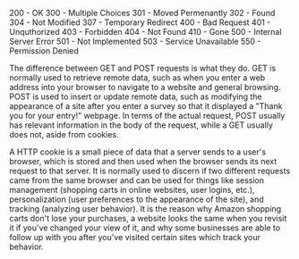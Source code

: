 200 - OK
300 - Multiple Choices
301 - Moved Permenantly
302 - Found
304 - Not Modified
307 - Temporary Redirect
400 - Bad Request
401 - Unquthorized
403 - Forbidden
404 - Not Found
410 - Gone
500 - Internal Server Error
501 - Not Implemented
503 - Service Unavailable
550 - Permission Denied

The difference between GET and POST requests is what they do. GET is normally used to retrieve remote data, such as when you enter a web address into your browser to navigate to a website and general browsing. POST is used to insert or update remote data, such as modifying the appearance of a site after you enter a survey so that it displayed a "Thank you for your entry!" webpage. In terms of the actual request, POST usually has relevant information in the body of the request, while a GET usually does not, aside from cookies.

A HTTP cookie is a small piece of data that a server sends to a user's browser, which is stored and then used when the browser sends its next request to that server. It is normally used to discern if two different requests came from the same browser and can be used for things like session management (shopping carts in online websites, user logins, etc.), personalization (user preferences to the appearance of the site), and tracking (analyzing user behavior). It is the reason why Amazon shopping carts don't lose your purchases, a website looks the same when you revisit it if you've changed your view of it, and why some businesses are able to follow up with you after you've visited certain sites which track your behavior.